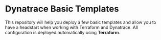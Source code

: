 # Dynatrace Basic Templates

This repository will help you deploy a few basic templates and allow you to have a headstart when working with Terraform and Dynatrace. All configuration is deployed automatically using **Terraform**.



